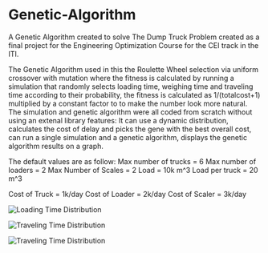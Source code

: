 # Genetic-Algorithm
A Genetic Algorithm created to solve The Dump Truck Problem created as a final project for the Engineering Optimization Course for the CEI track in the ITI.

The Genetic Algorithm used in this the Roulette Wheel selection via uniform crossover with mutation where the fitness is calculated by running a simulation that randomly selects loading time, weighing time and traveling time according to their probability, the fitness is calculated as 1/(totalcost+1) multiplied by a constant factor to to make the number look more natural.
The simulation and genetic algorithm were all coded from scratch without using an extenal library
features: It can use a dynamic distribution, calculates the cost of delay and picks the gene with the best overall cost, can run a single simulation and a genetic algorithm, displays the genetic algorithm results on a graph.


The default values are as follow:
Max number of trucks = 6
Max number of loaders = 2
Max Number of Scales = 2
Load = 10k m^3
Load per truck = 20 m^3

Cost of Truck = 1k/day
Cost of Loader = 2k/day
Cost of Scaler = 3k/day

![Loading Time Distribution](https://github.com/CSBebo/Genetic-Algorithm/blob/master/My%20Genetic%20Algorithm%20GUI/Loading%20Time.JPG)

![Traveling Time Distribution](https://github.com/CSBebo/Genetic-Algorithm/blob/master/My%20Genetic%20Algorithm%20GUI/Weighing%20Time.JPG)

![Traveling
Time Distribution](https://github.com/CSBebo/Genetic-Algorithm/blob/master/My%20Genetic%20Algorithm%20GUI/Travel%20Time.JPG)
